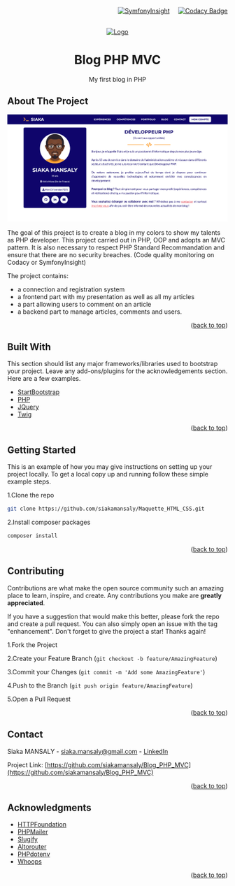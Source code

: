 <div id="top"></div>
<div align="right">

[![SymfonyInsight](https://insight.symfony.com/projects/30cae1fe-c708-4607-bbc9-c870c385cabe/small.svg)](https://insight.symfony.com/projects/30cae1fe-c708-4607-bbc9-c870c385cabe)&nbsp;&nbsp;&nbsp;&nbsp;&nbsp;[![Codacy Badge](https://app.codacy.com/project/badge/Grade/70faed99b8b44df286c0b985a919e2a5)](https://www.codacy.com/gh/siakamansaly/Blog_PHP_MVC/dashboard?utm_source=github.com&amp;utm_medium=referral&amp;utm_content=siakamansaly/Blog_PHP_MVC&amp;utm_campaign=Badge_Grade)

</div>
<!-- PROJECT LOGO -->
<br />
<div align="center">
  <a href="https://github.com/siakamansaly/Blog_PHP_MVC">
    <img src="public/img/favicon/favicon.ico" alt="Logo">
  </a>
  <h1 align="center">Blog PHP MVC</h1>
  <p align="center">
    My first blog in PHP
  </p>
</div>

<!-- ABOUT THE PROJECT -->
## About The Project

<div align="center">
    <img src="public/img/Screenshot.png" alt="Screenshot" width="700px">
</div>
<p>The goal of this project is to create a blog in my colors to show my talents as PHP developer.
This project carried out in PHP, OOP and adopts an MVC pattern. It is also necessary to respect PHP Standard Recommandation and ensure that there are no security breaches. (Code quality monitoring on Codacy or SymfonyInsight)</p>
<p>The project contains:</p>
<ul>
  <li>a connection and registration system</li>
  <li>a frontend part with my presentation as well as all my articles</li>
  <li>a part allowing users to comment on an article</li>
  <li>a backend part to manage articles, comments and users.</li>
</ul>

<p align="right">(<a href="#top">back to top</a>)</p>

## Built With

This section should list any major frameworks/libraries used to bootstrap your project. Leave any add-ons/plugins for the acknowledgements section. Here are a few examples.
<ul>
  <li><a href="https://startbootstrap.com/" target="_blank">StartBootstrap</a></li>
  <li><a href="https://www.php.net/" target="_blank">PHP</a></li>
  <li><a href="https://jquery.com" target="_blank">JQuery</a></li>
  <li><a href="https://twig.symfony.com/" target="_blank">Twig</a></li>
</ul>

<p align="right">(<a href="#top">back to top</a>)</p>

<!-- GETTING STARTED -->
## Getting Started

This is an example of how you may give instructions on setting up your project locally.
To get a local copy up and running follow these simple example steps.

1.Clone the repo
   ```sh
   git clone https://github.com/siakamansaly/Maquette_HTML_CSS.git
   ```
2.Install composer packages
   ```sh
   composer install
   ```

<p align="right">(<a href="#top">back to top</a>)</p>

<!-- CONTRIBUTING -->
## Contributing

Contributions are what make the open source community such an amazing place to learn, inspire, and create. Any contributions you make are **greatly appreciated**.

If you have a suggestion that would make this better, please fork the repo and create a pull request. You can also simply open an issue with the tag "enhancement".
Don't forget to give the project a star! Thanks again!

1.Fork the Project

2.Create your Feature Branch (`git checkout -b feature/AmazingFeature`)

3.Commit your Changes (`git commit -m 'Add some AmazingFeature'`)

4.Push to the Branch (`git push origin feature/AmazingFeature`)

5.Open a Pull Request

<p align="right">(<a href="#top">back to top</a>)</p>

<!-- CONTACT -->
## Contact

Siaka MANSALY - [siaka.mansaly@gmail.com](siaka.mansaly@gmail.com) - [LinkedIn](https://www.linkedin.com/in/siaka-mansaly/)

Project Link: [https://github.com/siakamansaly/Blog_PHP_MVC](https://github.com/siakamansaly/Blog_PHP_MVC)
              
<p align="right">(<a href="#top">back to top</a>)</p>

## Acknowledgments

<ul>
  <li><a href="https://symfony.com/doc/current/components/http_foundation.html" target="_blank">HTTPFoundation</a></li>
  <li><a href="https://github.com/PHPMailer/PHPMailer" target="_blank">PHPMailer</a></li>
  <li><a href="https://github.com/cocur/slugify" target="_blank">Slugify</a></li>
  <li><a href="http://altorouter.com/" target="_blank">Altorouter</a></li>
  <li><a href="https://github.com/vlucas/phpdotenv" target="_blank">PHPdotenv</a></li>
  <li><a href="https://github.com/filp/whoops" target="_blank">Whoops</a></li>
</ul>

<p align="right">(<a href="#top">back to top</a>)</p>